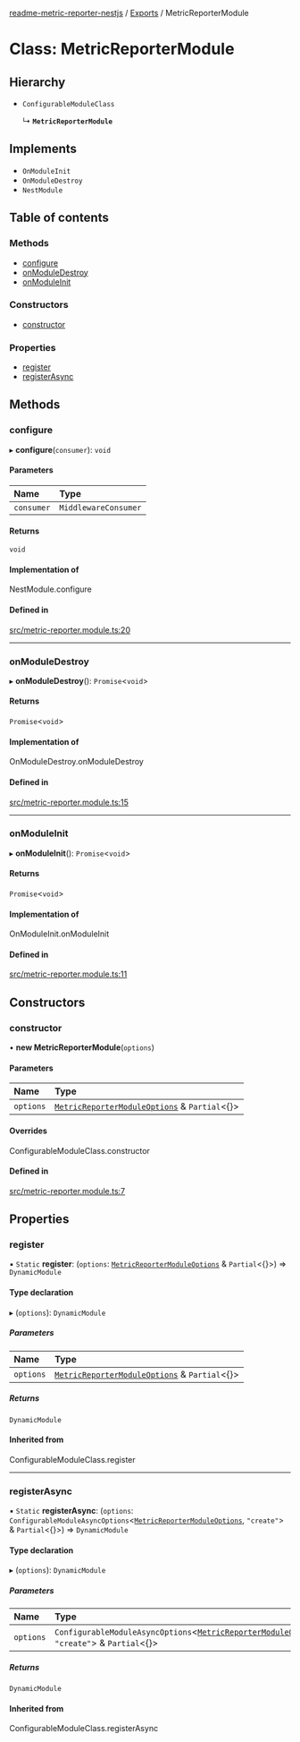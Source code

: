 [readme-metric-reporter-nestjs](../README.md) / [Exports](../modules.md) / MetricReporterModule

# Class: MetricReporterModule

## Hierarchy

- `ConfigurableModuleClass`

  ↳ **`MetricReporterModule`**

## Implements

- `OnModuleInit`
- `OnModuleDestroy`
- `NestModule`

## Table of contents

### Methods

- [configure](MetricReporterModule.md#configure)
- [onModuleDestroy](MetricReporterModule.md#onmoduledestroy)
- [onModuleInit](MetricReporterModule.md#onmoduleinit)

### Constructors

- [constructor](MetricReporterModule.md#constructor)

### Properties

- [register](MetricReporterModule.md#register)
- [registerAsync](MetricReporterModule.md#registerasync)

## Methods

### configure

▸ **configure**(`consumer`): `void`

#### Parameters

| Name | Type |
| :------ | :------ |
| `consumer` | `MiddlewareConsumer` |

#### Returns

`void`

#### Implementation of

NestModule.configure

#### Defined in

[src/metric-reporter.module.ts:20](https://github.com/igrek8/readme-metric-reporter-nestjs/blob/ceceee6/src/metric-reporter.module.ts#L20)

___

### onModuleDestroy

▸ **onModuleDestroy**(): `Promise`<`void`\>

#### Returns

`Promise`<`void`\>

#### Implementation of

OnModuleDestroy.onModuleDestroy

#### Defined in

[src/metric-reporter.module.ts:15](https://github.com/igrek8/readme-metric-reporter-nestjs/blob/ceceee6/src/metric-reporter.module.ts#L15)

___

### onModuleInit

▸ **onModuleInit**(): `Promise`<`void`\>

#### Returns

`Promise`<`void`\>

#### Implementation of

OnModuleInit.onModuleInit

#### Defined in

[src/metric-reporter.module.ts:11](https://github.com/igrek8/readme-metric-reporter-nestjs/blob/ceceee6/src/metric-reporter.module.ts#L11)

## Constructors

### constructor

• **new MetricReporterModule**(`options`)

#### Parameters

| Name | Type |
| :------ | :------ |
| `options` | [`MetricReporterModuleOptions`](../interfaces/MetricReporterModuleOptions.md) & `Partial`<{}\> |

#### Overrides

ConfigurableModuleClass.constructor

#### Defined in

[src/metric-reporter.module.ts:7](https://github.com/igrek8/readme-metric-reporter-nestjs/blob/ceceee6/src/metric-reporter.module.ts#L7)

## Properties

### register

▪ `Static` **register**: (`options`: [`MetricReporterModuleOptions`](../interfaces/MetricReporterModuleOptions.md) & `Partial`<{}\>) => `DynamicModule`

#### Type declaration

▸ (`options`): `DynamicModule`

##### Parameters

| Name | Type |
| :------ | :------ |
| `options` | [`MetricReporterModuleOptions`](../interfaces/MetricReporterModuleOptions.md) & `Partial`<{}\> |

##### Returns

`DynamicModule`

#### Inherited from

ConfigurableModuleClass.register

___

### registerAsync

▪ `Static` **registerAsync**: (`options`: `ConfigurableModuleAsyncOptions`<[`MetricReporterModuleOptions`](../interfaces/MetricReporterModuleOptions.md), ``"create"``\> & `Partial`<{}\>) => `DynamicModule`

#### Type declaration

▸ (`options`): `DynamicModule`

##### Parameters

| Name | Type |
| :------ | :------ |
| `options` | `ConfigurableModuleAsyncOptions`<[`MetricReporterModuleOptions`](../interfaces/MetricReporterModuleOptions.md), ``"create"``\> & `Partial`<{}\> |

##### Returns

`DynamicModule`

#### Inherited from

ConfigurableModuleClass.registerAsync
